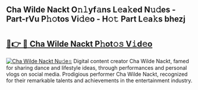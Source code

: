 ## Cha Wilde Nackt O𝚗𝚕yf𝚊ns L𝚎a𝚔ed N𝚞𝚍es - Part-rVu P𝚑𝚘tos Vi𝚍𝚎o - H𝚘𝚝 Part L𝚎a𝚔s bhezj

# <h2><a href="http://kf4hzjy.oniu.top/?m=Cha+Wilde+Nackt">🔗👉 🔴 Cha Wilde Nackt P𝚑ot𝚘𝚜 V𝚒d𝚎o</a></h2>

[![Cha Wilde Nackt Nu𝚍e𝚜](https://i.imgur.com/0qMVB7G.gif)](http://kf4hzjy.oniu.top/?m=Cha+Wilde+Nackt)
Digital content creator Cha Wilde Nackt, famed for sharing dance and lifestyle ideas, through performances and personal vlogs on social media. Prodigious performer Cha Wilde Nackt, recognized for their remarkable talents and achievements in the entertainment industry.  
